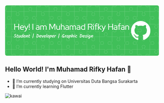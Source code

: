 ![muriha094](img/github-header-image.png)
## Hello World! I'm Muhamad Rifky Hafan 👋

<!--
**muriha094/muriha094** is a ✨ _special_ ✨ repository because its `README.md` (this file) appears on your GitHub profile.

Here are some ideas to get you started:

- 🔭 I’m currently working on ...
- 🌱 I’m currently learning ...
- 👯 I’m looking to collaborate on ...
- 🤔 I’m looking for help with ...
- 💬 Ask me about ...
- 📫 How to reach me: ...
- 😄 Pronouns: ...
- ⚡ Fun fact: ...
-->

- 🔭 I’m currently studying on Universitas Duta Bangsa Surakarta
- 🌱 I’m currently learning Flutter

![kawai](https://media3.giphy.com/media/v1.Y2lkPTc5MGI3NjExZzFqZGM1cmNuajU5NGp0OHU5dW5rbmxlemg2enF1NzY1eHMzaWMyYiZlcD12MV9pbnRlcm5hbF9naWZfYnlfaWQmY3Q9Zw/bqSkJ4IwNcoZG/giphy.gif)


